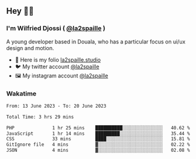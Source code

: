 ## Hey 👋🏾
### I'm Wilfried Djossi ( <a href="https://twitter.com/la2spaille/" target="_blank">@la2spaille</a> )
A young developer based in Douala, who has a particular focus on ui/ux design and motion.

- 🎨 Here is my folio [la2spaille.studio](https://la2spaille.studio/)
- 🐦 My twitter account [@la2spaille](https://twitter.com/la2spaille/)
- 🖼 My instagram account [@la2spaille](https://www.instagram.com/la2spaille/)

### Wakatime
<!--START_SECTION:waka-->

```txt
From: 13 June 2023 - To: 20 June 2023

Total Time: 3 hrs 29 mins

PHP              1 hr 25 mins    ██████████░░░░░░░░░░░░░░░   40.62 %
JavaScript       1 hr 14 mins    █████████░░░░░░░░░░░░░░░░   35.44 %
CSS              33 mins         ████░░░░░░░░░░░░░░░░░░░░░   15.81 %
GitIgnore file   4 mins          ▓░░░░░░░░░░░░░░░░░░░░░░░░   02.22 %
JSON             4 mins          ▓░░░░░░░░░░░░░░░░░░░░░░░░   02.08 %
```

<!--END_SECTION:waka-->
<!--
**la2spaille/la2spaille** is a ✨ _special_ ✨ repository because its `README.md` (this file) appears on your GitHub profile.

Here are some ideas to get you started:

- 🔭 I’m currently working on ...
- 🌱 I’m currently learning ...
- 👯 I’m looking to collaborate on ...
- 🤔 I’m looking for help with ...
- 💬 Ask me about ...
- 📫 How to reach me: ...
- 😄 Pronouns: ...
- ⚡ Fun fact: ...
-->
